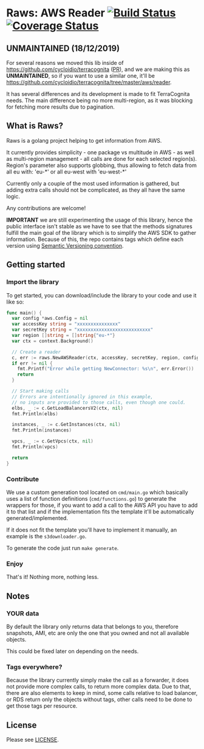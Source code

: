 # Raws: AWS Reader [![Build Status](https://travis-ci.org/cycloidio/raws.svg?branch=master)](https://travis-ci.org/cycloidio/raws) [![Coverage Status](https://coveralls.io/repos/github/cycloidio/raws/badge.svg)](https://coveralls.io/github/cycloidio/raws)

## UNMAINTAINED (18/12/2019)

For several reasons we moved this lib inside of https://github.com/cycloidio/terracognita ([PR](https://github.com/cycloidio/terracognita/pull/71)), and we are making this as **UNMAINTAINED**, so if you want to use a similar one, it'll be https://github.com/cycloidio/terracognita/tree/master/aws/reader.

It has several differences and its development is made to fit TerraCognita needs. The main difference being no more multi-region, as it was blocking for fetching more results due to pagination.

## What is Raws?

Raws is a golang project helping to get information from AWS.

It currently provides simplicity - one package vs multitude in AWS - as well as multi-region management - all calls are done for each selected region(s).
Region's parameter also supports globbing, thus allowing to fetch data from all eu with: 'eu-\*' or all eu-west with 'eu-west-\*'

Currently only a couple of the most used information is gathered, but adding extra calls should not be complicated, as they all have the same logic.

Any contributions are welcome!

**IMPORTANT** we are still experimenting the usage of this library, hence the public interface isn't stable as we have to see that the methods signatures fulfill the main goal of the library which is to simplify the AWS SDK to gather information. Because of this, the repo contains tags which define each version using [Semantic Versioning convention](https://semver.org/).

## Getting started

### Import the library
To get started, you can download/include the library to your code and use it like so:

```go
func main() {
  var config *aws.Config = nil
  var accessKey string = "xxxxxxxxxxxxxxx"
  var secretKey string = "xxxxxxxxxxxxxxxxxxxxxxxxxxx"
  var region []string = []string{"eu-*"}
  var ctx = context.Background()

  // Create a reader
  c, err := raws.NewAWSReader(ctx, accessKey, secretKey, region, config)
  if err != nil {
    fmt.Printf("Error while getting NewConnector: %s\n", err.Error())
    return
  }

  // Start making calls
  // Errors are intentionally ignored in this example,
  // no inputs are provided to those calls, even though one could.
  elbs, _ := c.GetLoadBalancersV2(ctx, nil)
  fmt.Println(elbs)

  instances, _ := c.GetInstances(ctx, nil)
  fmt.Println(instances)

  vpcs, _ := c.GetVpcs(ctx, nil)
  fmt.Println(vpcs)

  return
}
```

### Contribute

We use a custom generation tool located on `cmd/main.go` which basically uses a list of function definitions (`cmd/functions.go`) to generate the wrappers for those,
if you want to add a call to the AWS API you have to add it to that list and if the implementation fits the template it'll be automatically generated/implemented.

If it does not fit the template you'll have to implement it manually, an example is the `s3downloader.go`.

To generate the code just run `make generate`.

### Enjoy
That's it! Nothing more, nothing less.

## Notes

### YOUR data
By default the library only returns data that belongs to you, therefore snapshots, AMI, etc are only the one that you owned and not all available objects.

This could be fixed later on depending on the needs.

### Tags everywhere?
Because the library currently simply make the call as a forwarder, it does not provide more complex calls, to return more complex data. Due to that, there are also elements to keep in mind, some calls relative to load balancer, or RDS return only the objects without tags, other calls need to be done to get those tags per resource. 

## License

Please see [LICENSE](LICENSE).

